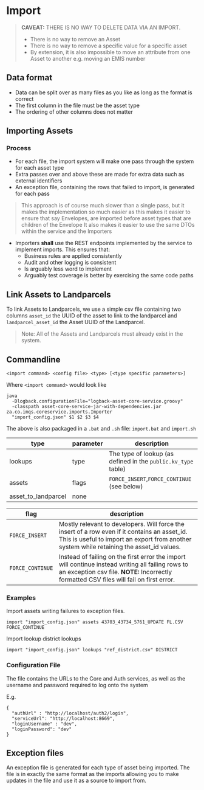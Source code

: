 Import
======

> **CAVEAT:** THERE IS NO WAY TO DELETE DATA VIA AN IMPORT. 
> * There is no way to remove an Asset
> * There is no way to remove a specific value for a specific asset
> * By extension, it is also impossible to move an attribute from one Asset to another e.g. moving an EMIS number 

Data format
-----------

* Data can be split over as many files as you like as long as the format is correct
* The first column in the file must be the asset type
* The ordering of other columns does not matter
 
 
 Importing Assets
 ----------------
 
### Process ###
 
* For each file, the import system will make one pass through the system for each asset type
* Extra passes over and above these are made for extra data such as external identifiers
* An exception file, containing the rows that failed to import, is generated for each pass

> This approach is of course much slower than a single pass, but it makes the implementation so much easier as
> this makes it easier to ensure that say Envelopes, are imported before asset types that are children of the Envelope
> It also makes it easier to use the same DTOs within the service and the Importers 

* Importers **shall** use the REST endpoints implemented by the service to implement imports.  This ensures that:
    * Business rules are applied consistently
    * Audit and other logging is consistent
    * Is arguably less word to implement
    * Arguably test coverage is better by exercising the same code paths 
    

Link Assets to Landparcels
--------------------------

To link Assets to Landparcels, we use a simple csv file containing two columns 
`asset_id` the UUID of the asset to link to the landparcel and `landparcel_asset_id` the Asset UUID of the Landparcel.  

> Note: All of the Assets and Landparcels must already exist in the system.

 Commandline
 -------------

`<import command> <config file> <type> [<type specific parameters>]`

Where `<import command>` would look like 
```
java 
  -Dlogback.configurationFile="logback-asset-core-service.groovy" 
  -classpath asset-core-service-jar-with-dependencies.jar za.co.imqs.coreservice.imports.Importer
  "import_config.json" $1 $2 $3 $4
```
The above is also packaged in a `.bat` and `.sh` file: `import.bat` and `import.sh`

|type|parameter|description|
|----|---------|-----------|
|lookups|type|The type of lookup (as defined in the `public.kv_type` table)|
|assets|flags|`FORCE_INSERT`,`FORCE_CONTINUE` (see below)|
|asset_to_landparcel|none||


|flag|description|
|----|------------|
|`FORCE_INSERT`|Mostly relevant to developers. Will force the insert of a row even if it contains an asset_id. This is useful to import an export from another system while retaining the asset_id values.|
|`FORCE_CONTINUE`|Instead of failing on the first error the import will continue instead writing all failing rows to an exception csv file. **NOTE:** Incorrectly formatted CSV files will fail on first error.|

### Examples ###
 Import assets writing failures to exception files.
 
 `import "import_config.json" assets 43703_43734_5761_UPDATE FL.CSV FORCE_CONTINUE`
 
 Import lookup district lookups
 
 `import "import_config.json" lookups "ref_district.csv" DISTRICT`
 


### Configuration File
The file contains the URLs to the Core and Auth services, as well as the username and password 
required to log onto the system

E.g.
```
{
  "authUrl" : "http://localhost/auth2/login",
  "serviceUrl": "http://localhost:8669",
  "loginUsername" : "dev",
  "loginPassword": "dev"
}
```
 
Exception files
---------------- 
 
 An exception file is generated for each type of asset being imported. The file is in exactly 
 the same format as the imports allowing you to make updates in the file and use it as a source to import from. 
